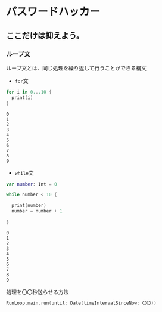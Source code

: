 # パスワードハッカー
## ここだけは抑えよう。
### ループ文
ループ文とは、同じ処理を繰り返して行うことができる構文

- `for`文

```swift
for i in 0...10 {
  print(i) 
}
```
```
0
1
2
3
4
5
6
7
8
9
```

- `while`文
```swift
var number: Int = 0

while number < 10 {

  print(number)  
  number = number + 1
  
}
```
```
0
1
2
3
4
5
6
7
8
9
```

処理を〇〇秒送らせる方法
```swift
RunLoop.main.run(until: Date(timeIntervalSinceNow: 〇〇))
```
